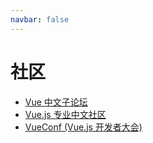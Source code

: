 ```yaml
---
navbar: false
---
```


# 社区

- [Vue 中文子论坛](https://forum.vuejs.org/c/chinese)
- [Vue.js 专业中文社区](https://www.vue-js.com/)
- [VueConf (Vue.js 开发者大会)](https://vue.w3ctech.com/)
